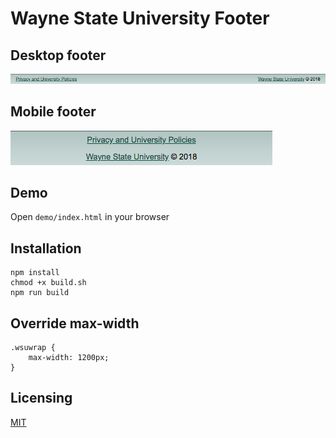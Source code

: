 # Wayne State University Footer

## Desktop footer
![footer image](https://raw.githubusercontent.com/waynestate/wsufooter/assets/images/footer.png)

## Mobile footer
![Global footer image](https://raw.githubusercontent.com/waynestate/wsufooter/assets/images/footer-mobile.png)

## Demo

Open `demo/index.html` in your browser

## Installation

    npm install
    chmod +x build.sh
    npm run build

## Override max-width

    .wsuwrap {
        max-width: 1200px;
    }

## Licensing

[MIT](http://www.opensource.org/licenses/mit-license.php)
